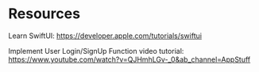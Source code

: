 # Resources

Learn SwiftUI: https://developer.apple.com/tutorials/swiftui 

Implement User Login/SignUp Function video tutorial: https://www.youtube.com/watch?v=QJHmhLGv-_0&ab_channel=AppStuff
